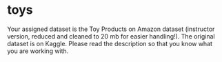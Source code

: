 # toys
 Your assigned dataset is the Toy Products on Amazon dataset (instructor version, reduced and cleaned to 20 mb for easier handling!). The original dataset is on Kaggle. Please read the description so that you know what you are working with.
